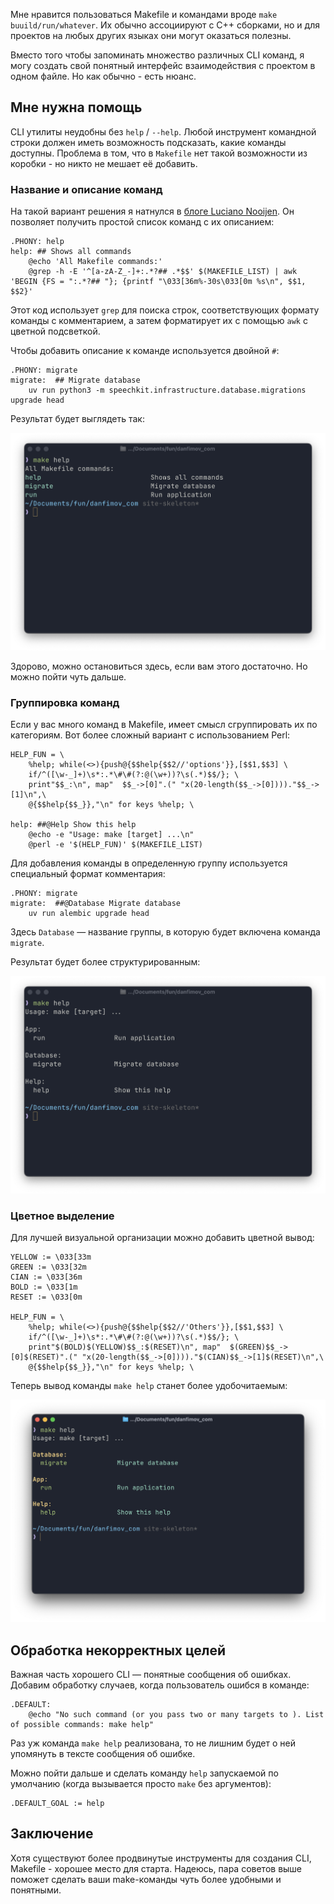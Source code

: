 
Мне нравится пользоваться Makefile и командами вроде `make buuild/run/whatever`. Их обычно ассоциируют с C++ сборками, но и для проектов на любых других языках они могут оказаться полезны.

Вместо того чтобы запоминать множество различных CLI команд, я могу создать свой понятный интерфейс взаимодействия с проектом в одном файле. Но как обычно - есть нюанс.

## Мне нужна помощь

CLI утилиты неудобны без `help` / `--help`. Любой инструмент командной строки должен иметь возможность подсказать, какие команды доступны.
Проблема в том, что в `Makefile` нет такой возможности из коробки - но никто не мешает её добавить.

### Название и описание команд

На такой вариант решения я натнулся в [блоге Luciano Nooijen](https://lucianonooijen.com/blog/help-makefile/).
Он позволяет получить простой список команд с их описанием:

```make
.PHONY: help
help: ## Shows all commands
	@echo 'All Makefile commands:'
	@grep -h -E '^[a-zA-Z_-]+:.*?## .*$$' $(MAKEFILE_LIST) | awk 'BEGIN {FS = ":.*?## "}; {printf "\033[36m%-30s\033[0m %s\n", $$1, $$2}'
```

Этот код использует `grep` для поиска строк, соответствующих формату команды с комментарием, а затем форматирует их с помощью `awk` с цветной подсветкой.

Чтобы добавить описание к команде используется двойной `#`:

```make
.PHONY: migrate
migrate:  ## Migrate database
	uv run python3 -m speechkit.infrastructure.database.migrations upgrade head
```

Результат будет выглядеть так:

![Базовый вариант](images/basic.png)

Здорово, можно остановиться здесь, если вам этого достаточно. Но можно пойти чуть дальше.

### Группировка команд

Если у вас много команд в Makefile, имеет смысл сгруппировать их по категориям. Вот более сложный вариант с использованием Perl:

```make
HELP_FUN = \
	%help; while(<>){push@{$$help{$$2//'options'}},[$$1,$$3] \
	if/^([\w-_]+)\s*:.*\#\#(?:@(\w+))?\s(.*)$$/}; \
	print"$$_:\n", map"  $$_->[0]".(" "x(20-length($$_->[0])))."$$_->[1]\n",\
	@{$$help{$$_}},"\n" for keys %help; \

help: ##@Help Show this help
	@echo -e "Usage: make [target] ...\n"
	@perl -e '$(HELP_FUN)' $(MAKEFILE_LIST)
```

Для добавления команды в определенную группу используется специальный формат комментария:

```make
.PHONY: migrate
migrate:  ##@Database Migrate database
	uv run alembic upgrade head
```

Здесь `Database` — название группы, в которую будет включена команда `migrate`.

Результат будет более структурированным:

![Группы команд](images/groups.png)

### Цветное выделение

Для лучшей визуальной организации можно добавить цветной вывод:

```make
YELLOW := \033[33m
GREEN := \033[32m
CIAN := \033[36m
BOLD := \033[1m
RESET := \033[0m

HELP_FUN = \
	%help; while(<>){push@{$$help{$$2//'Others'}},[$$1,$$3] \
	if/^([\w-_]+)\s*:.*\#\#(?:@(\w+))?\s(.*)$$/}; \
	print"$(BOLD)$(YELLOW)$$_:$(RESET)\n", map"  $(GREEN)$$_->[0]$(RESET)".(" "x(20-length($$_->[0])))."$(CIAN)$$_->[1]$(RESET)\n",\
	@{$$help{$$_}},"\n" for keys %help; \
```

Теперь вывод команды `make help` станет более удобочитаемым:

![Группы команд с цветами](images/groups_with_colors.png)

## Обработка некорректных целей

Важная часть хорошего CLI — понятные сообщения об ошибках. Добавим обработку случаев, когда пользователь ошибся в команде:

```make
.DEFAULT:
	@echo "No such command (or you pass two or many targets to ). List of possible commands: make help"
```

Раз уж команда `make help` реализована, то не лишним будет о ней упомянуть в тексте сообщения об ошибке.

Можно пойти дальше и сделать команду `help` запускаемой по умолчанию (когда вызывается просто `make` без аргументов):

```make
.DEFAULT_GOAL := help
```

## Заключение

Хотя существуют более продвинутые инструменты для создания CLI, Makefile - хорошее место для старта.
Надеюсь, пара советов выше поможет сделать ваши make-команды чуть более удобными и понятными.
